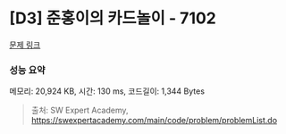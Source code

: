 # [D3] 준홍이의 카드놀이 - 7102 

[문제 링크](https://swexpertacademy.com/main/code/problem/problemDetail.do?contestProbId=AWkIlHWqBYcDFAXC) 

### 성능 요약

메모리: 20,924 KB, 시간: 130 ms, 코드길이: 1,344 Bytes



> 출처: SW Expert Academy, https://swexpertacademy.com/main/code/problem/problemList.do